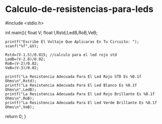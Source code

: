 # Calculo-de-resistencias-para-leds
#include <stdio.h>

int main(){
    float V;
    float I,Rstd,LedB,RoB,VeB;

    printf("Escribe El Voltaje Que Aplicaras En Tu Circuito: ");
    scanf("%f",&V);

    Rstd=(V-1.5)/0.015; //calculo para el led rojo std
    LedB=(V-2.8)/0.02;
    RoB=(V-2)/0.02;
    VeB=(V-3)/0.02;

    printf("La Resistencia Adecuada Para El Led Rojo STD Es %0.1f Ohms\n",Rstd);
    printf("La Resistencia Adecuada Para El Led Blanco Es %0.1f Ohms\n",LedB);
    printf("La Resistencia Adecuada Para El Led Rojo Brillante Es %0.1f Ohms\n",RoB);
    printf("La Resistencia Adecuada Para El Led Verde Brillante Es %0.1f Ohms\n",VeB);

return 0;
}
